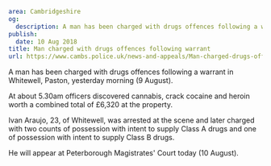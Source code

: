 ```yaml
area: Cambridgeshire
og:
  description: A man has been charged with drugs offences following a warrant in Whitewell, Paston, yesterday morning (9 August).
publish:
  date: 10 Aug 2018
title: Man charged with drugs offences following warrant
url: https://www.cambs.police.uk/news-and-appeals/Man-charged-drugs-offences-warrant
```

A man has been charged with drugs offences following a warrant in Whitewell, Paston, yesterday morning (9 August).

At about 5.30am officers discovered cannabis, crack cocaine and heroin worth a combined total of £6,320 at the property.

Ivan Araujo, 23, of Whitewell, was arrested at the scene and later charged with two counts of possession with intent to supply Class A drugs and one of possession with intent to supply Class B drugs.

He will appear at Peterborough Magistrates' Court today (10 August).
